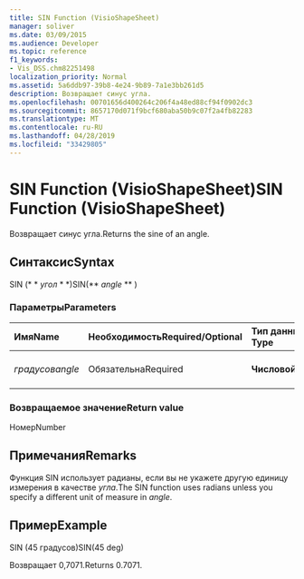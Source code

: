 ```yaml
---
title: SIN Function (VisioShapeSheet)
manager: soliver
ms.date: 03/09/2015
ms.audience: Developer
ms.topic: reference
f1_keywords:
- Vis_DSS.chm82251498
localization_priority: Normal
ms.assetid: 5a6ddb97-39b8-4e24-9b89-7a1e3bb261d5
description: Возвращает синус угла.
ms.openlocfilehash: 00701656d400264c206f4a48ed88cf94f0902dc3
ms.sourcegitcommit: 8657170d071f9bcf680aba50b9c07f2a4fb82283
ms.translationtype: MT
ms.contentlocale: ru-RU
ms.lasthandoff: 04/28/2019
ms.locfileid: "33429805"
---
```

# <a name="sin-function-visioshapesheet"></a><span data-ttu-id="951f7-103">SIN Function (VisioShapeSheet)</span><span class="sxs-lookup"><span data-stu-id="951f7-103">SIN Function (VisioShapeSheet)</span></span>

<span data-ttu-id="951f7-104">Возвращает синус угла.</span><span class="sxs-lookup"><span data-stu-id="951f7-104">Returns the sine of an angle.</span></span> 
  
## <a name="syntax"></a><span data-ttu-id="951f7-105">Синтаксис</span><span class="sxs-lookup"><span data-stu-id="951f7-105">Syntax</span></span>

<span data-ttu-id="951f7-106">SIN (\* \* *угол* \* \*)</span><span class="sxs-lookup"><span data-stu-id="951f7-106">SIN(\*\* *angle* \*\* )</span></span> 
  
### <a name="parameters"></a><span data-ttu-id="951f7-107">Параметры</span><span class="sxs-lookup"><span data-stu-id="951f7-107">Parameters</span></span>

|<span data-ttu-id="951f7-108">**Имя**</span><span class="sxs-lookup"><span data-stu-id="951f7-108">**Name**</span></span>|<span data-ttu-id="951f7-109">**Необходимость**</span><span class="sxs-lookup"><span data-stu-id="951f7-109">**Required/Optional**</span></span>|<span data-ttu-id="951f7-110">**Тип данных**</span><span class="sxs-lookup"><span data-stu-id="951f7-110">**Data Type**</span></span>|<span data-ttu-id="951f7-111">**Описание**</span><span class="sxs-lookup"><span data-stu-id="951f7-111">**Description**</span></span>|
|:-----|:-----|:-----|:-----|
| <span data-ttu-id="951f7-112">_градусов_</span><span class="sxs-lookup"><span data-stu-id="951f7-112">_angle_</span></span> <br/> |<span data-ttu-id="951f7-113">Обязательна</span><span class="sxs-lookup"><span data-stu-id="951f7-113">Required</span></span>  <br/> |<span data-ttu-id="951f7-114">**Числовой**</span><span class="sxs-lookup"><span data-stu-id="951f7-114">**Numeric**</span></span> <br/> |<span data-ttu-id="951f7-115">Угол для получения синуса.</span><span class="sxs-lookup"><span data-stu-id="951f7-115">The angle of which to get the sine.</span></span>  <br/> |
   
### <a name="return-value"></a><span data-ttu-id="951f7-116">Возвращаемое значение</span><span class="sxs-lookup"><span data-stu-id="951f7-116">Return value</span></span>

<span data-ttu-id="951f7-117">Номер</span><span class="sxs-lookup"><span data-stu-id="951f7-117">Number</span></span>
  
## <a name="remarks"></a><span data-ttu-id="951f7-118">Примечания</span><span class="sxs-lookup"><span data-stu-id="951f7-118">Remarks</span></span>

<span data-ttu-id="951f7-119">Функция SIN использует радианы, если вы не укажете другую единицу измерения в качестве _угла_.</span><span class="sxs-lookup"><span data-stu-id="951f7-119">The SIN function uses radians unless you specify a different unit of measure in  _angle_.</span></span>
  
## <a name="example"></a><span data-ttu-id="951f7-120">Пример</span><span class="sxs-lookup"><span data-stu-id="951f7-120">Example</span></span>

<span data-ttu-id="951f7-121">SIN (45 градусов)</span><span class="sxs-lookup"><span data-stu-id="951f7-121">SIN(45 deg)</span></span> 
  
<span data-ttu-id="951f7-122">Возвращает 0,7071.</span><span class="sxs-lookup"><span data-stu-id="951f7-122">Returns 0.7071.</span></span> 
  

